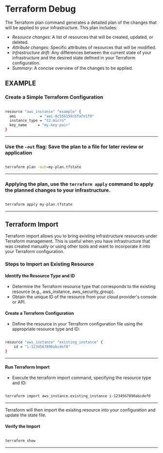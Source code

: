 # Terraform Debug

The Terraform plan command generates a detailed plan of the changes that will be applied to your infrastructure. This plan includes:

- *Resource changes*: A list of resources that will be created, updated, or deleted.
- *Attribute changes*: Specific attributes of resources that will be modified.
- *Infrastructure drift*: Any differences between the current state of your infrastructure and the desired state defined in your Terraform configuration.
- *Summary*: A concise overview of the changes to be applied.

## EXAMPLE

### Create a Simple Terraform Configuration

```sh

resource "aws_instance" "example" {
  ami           = "ami-0c55b159cbfafe1f0"
  instance_type = "t2.micro"
  key_name     = "my-key-pair"
}

```
---

### Use the `-out` flag: Save the plan to a file for later review or application

```sh

terraform plan -out=my-plan.tfstate

```
---

### Applying the plan, use the `terraform apply` command to apply the planned changes to your infrastructure.


```sh

terraform apply my-plan.tfstate

```
---

## Terraform Import

Terraform import allows you to bring existing infrastructure resources under Terraform management. This is useful when you have infrastructure that was created manually or using other tools and want to incorporate it into your Terraform configuration.

### Steps to Import an Existing Resource

#### Identify the Resource Type and ID
- Determine the Terraform resource type that corresponds to the existing resource (e.g., aws_instance, aws_security_group).
- Obtain the unique ID of the resource from your cloud provider's console or API.

#### Create a Terraform Configuration
- Define the resource in your Terraform configuration file using the appropriate resource type and ID:

```sh

resource "aws_instance" "existing_instance" {
    id = "i-1234567890abcdef0"
}

```
---

#### Run Terraform Import
- Execute the terraform import command, specifying the resource type and ID:

```sh

terraform import aws_instance.existing_instance i-1234567890abcdef0

```
---
Terraform will then import the existing resource into your configuration and update the state file.

#### Verify the Import

```sh

terraform show

```
---
